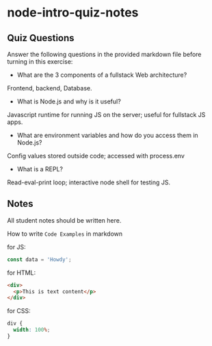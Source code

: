 # node-intro-quiz-notes

## Quiz Questions

Answer the following questions in the provided markdown file before turning in this exercise:

- What are the 3 components of a fullstack Web architecture?

Frontend, backend, Database.

- What is Node.js and why is it useful?

Javascript runtime for running JS on the server; useful for fullstack JS apps.

- What are environment variables and how do you access them in Node.js?

Config values stored outside code; accessed with process.env

- What is a REPL?

Read-eval-print loop; interactive node shell for testing JS.

## Notes

All student notes should be written here.

How to write `Code Examples` in markdown

for JS:

```javascript
const data = 'Howdy';
```

for HTML:

```html
<div>
  <p>This is text content</p>
</div>
```

for CSS:

```css
div {
  width: 100%;
}
```
